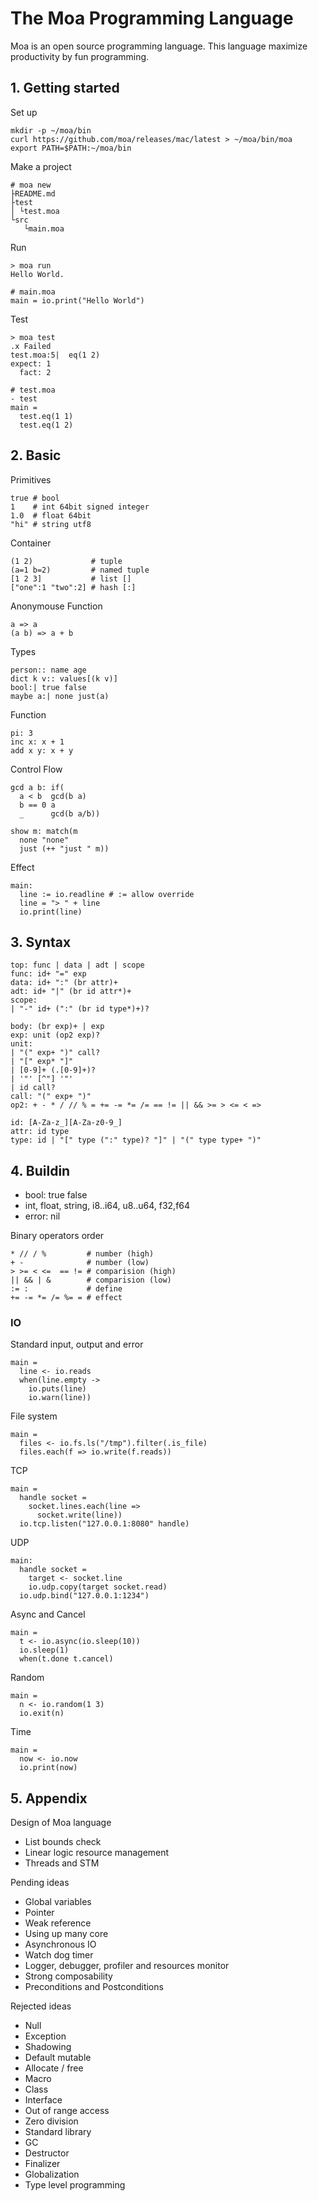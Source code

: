 # The Moa Programming Language
Moa is an open source programming language.
This language maximize productivity by fun programming.



## 1. Getting started

Set up
```
mkdir -p ~/moa/bin
curl https://github.com/moa/releases/mac/latest > ~/moa/bin/moa
export PATH=$PATH:~/moa/bin
```

Make a project
```
# moa new
├README.md
├test
│ └test.moa
└src
   └main.moa
```

Run
```
> moa run
Hello World.

# main.moa
main = io.print("Hello World")
```

Test
```
> moa test
.x Failed
test.moa:5|  eq(1 2)
expect: 1
  fact: 2

# test.moa
- test
main =
  test.eq(1 1)
  test.eq(1 2)
```





## 2. Basic

Primitives
```
true # bool
1    # int 64bit signed integer
1.0  # float 64bit
"hi" # string utf8
```

Container
```
(1 2)             # tuple
(a=1 b=2)         # named tuple
[1 2 3]           # list []
["one":1 "two":2] # hash [:]
```

Anonymouse Function
```
a => a
(a b) => a + b
```

Types
```
person:: name age
dict k v:: values[(k v)]
bool:| true false
maybe a:| none just(a)
```

Function
```
pi: 3
inc x: x + 1
add x y: x + y
```

Control Flow
```
gcd a b: if(
  a < b  gcd(b a)
  b == 0 a
  _      gcd(b a/b))

show m: match(m
  none "none"
  just (++ "just " m))
```

Effect
```
main:
  line := io.readline # := allow override
  line = "> " + line
  io.print(line)
```



## 3. Syntax
```
top: func | data | adt | scope
func: id+ "=" exp
data: id+ ":" (br attr)+
adt: id+ "|" (br id attr*)+
scope:
| "-" id+ (":" (br id type*)+)?

body: (br exp)+ | exp
exp: unit (op2 exp)?
unit:
| "(" exp+ ")" call?
| "[" exp* "]"
| [0-9]+ (.[0-9]+)?
| '"' [^"] '"'
| id call?
call: "(" exp+ ")"
op2: + - * / // % = += -= *= /= == != || && >= > <= < =>

id: [A-Za-z_][A-Za-z0-9_]
attr: id type
type: id | "[" type (":" type)? "]" | "(" type type+ ")"
```

## 4. Buildin

- bool: true false
- int, float, string, i8..i64, u8..u64, f32,f64
- error: nil

Binary operators order
```
* // / %         # number (high)
+ -              # number (low)
> >= < <=  == != # comparision (high)
|| && | &        # comparision (low)
:= :             # define
+= -= *= /= %= = # effect
```

### IO

Standard input, output and error
```
main =
  line <- io.reads
  when(line.empty ->
    io.puts(line)
    io.warn(line))
```

File system
```
main =
  files <- io.fs.ls("/tmp").filter(.is_file)
  files.each(f => io.write(f.reads))
```

TCP
```
main =
  handle socket =
    socket.lines.each(line =>
      socket.write(line))
  io.tcp.listen("127.0.0.1:8080" handle)
```

UDP
```
main:
  handle socket =
    target <- socket.line
    io.udp.copy(target socket.read)
  io.udp.bind("127.0.0.1:1234")
```

Async and Cancel
```
main =
  t <- io.async(io.sleep(10))
  io.sleep(1)
  when(t.done t.cancel)
```

Random
```
main =
  n <- io.random(1 3)
  io.exit(n)
```

Time
```
main =
  now <- io.now
  io.print(now)
```





## 5. Appendix

Design of Moa language
- List bounds check
- Linear logic resource management
- Threads and STM

Pending ideas
- Global variables
- Pointer
- Weak reference
- Using up many core
- Asynchronous IO
- Watch dog timer
- Logger, debugger, profiler and resources monitor
- Strong composability
- Preconditions and Postconditions

Rejected ideas
- Null
- Exception
- Shadowing
- Default mutable
- Allocate / free
- Macro
- Class
- Interface
- Out of range access
- Zero division
- Standard library
- GC
- Destructor
- Finalizer
- Globalization
- Type level programming

